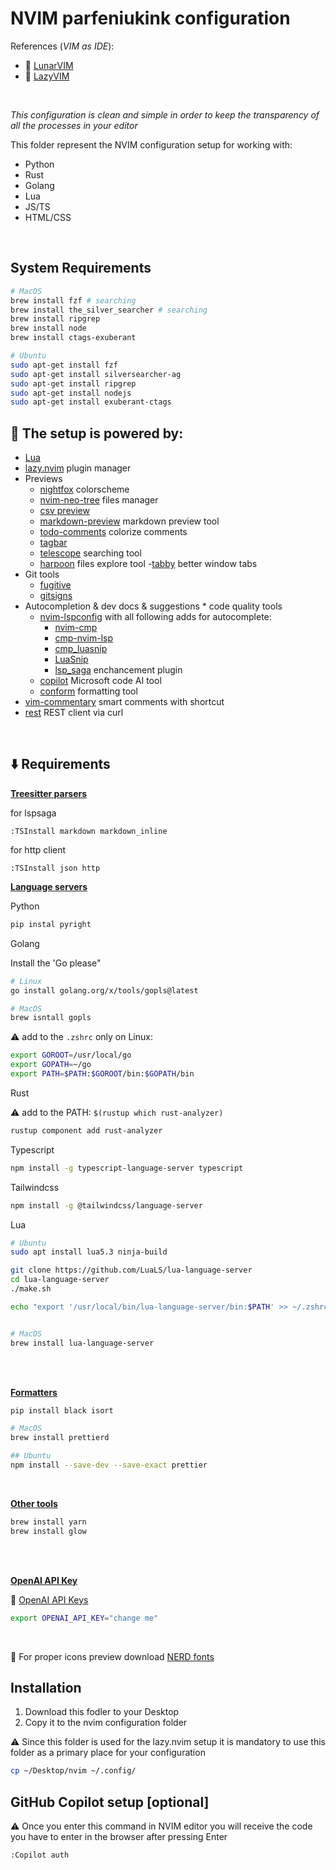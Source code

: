 # NVIM parfeniukink configuration

References (_VIM as IDE_):

- 🔗 [LunarVIM](https://www.lunarvim.org)
- 🔗 [LazyVIM](https://www.lazyvim.org)

<br>

_This configuration is clean and simple in order to keep the transparency of all the processes in your editor_

This folder represent the NVIM configuration setup for working with:

- Python
- Rust
- Golang
- Lua
- JS/TS
- HTML/CSS

<br>

## System Requirements

```bash
# MacOS
brew install fzf # searching
brew install the_silver_searcher # searching
brew install ripgrep
brew install node
brew install ctags-exuberant

# Ubuntu
sudo apt-get install fzf
sudo apt-get install silversearcher-ag
sudo apt-get install ripgrep
sudo apt-get install nodejs
sudo apt-get install exuberant-ctags
```

## 🔌 The setup is powered by:

- [Lua](https://www.lua.org)
- [lazy.nvim](https://github.com/folke/lazy.nvim) plugin manager
- Previews
  - [nightfox](https://github.com/EdenEast/nightfox.nvim) colorscheme
  - [nvim-neo-tree](https://github.com/nvim-neo-tree/neo-tree.nvim) files manager
  - [csv preview](https://github.com/chrisbra/csv.vim)
  - [markdown-preview](https://github.com/iamcco/markdown-preview.nvim) markdown preview tool
  - [todo-comments](https://github.com/folke/todo-comments.nvim) colorize comments
  - [tagbar](https://github.com/preservim/tagbar)
  - [telescope](https://github.com/nvim-telescope/telescope.nvim) searching tool
  - [harpoon](https://github.com/ThePrimeagen/harpoon) files explore tool -[tabby](https://github.com/nanozuki/tabby.nvim) better window tabs
- Git tools
  - [fugitive](https://github.com/tpope/vim-fugitive)
  - [gitsigns](https://github.com/lewis6991/gitsigns.nvim)
- Autocompletion & dev docs & suggestions \* code quality tools
  - [nvim-lspconfig](https://github.com/neovim/nvim-lspconfig) with all following adds for autocomplete:
    - [nvim-cmp](https://github.com/hrsh7th/nvim-cmp)
    - [cmp-nvim-lsp](https://github.com/hrsh7th/cmp-nvim-lsp)
    - [cmp_luasnip](https://github.com/saadparwaiz1/cmp_luasnip)
    - [LuaSnip](https://github.com/L3MON4D3/LuaSnip)
    - [lsp_saga](https://github.com/nvimdev/lspsaga.nvim) enchancement plugin
  - [copilot](https://github.com/features/copilot) Microsoft code AI tool
  - [conform](https://github.com/stevearc/conform.nvim) formatting tool
- [vim-commentary](https://github.com/tpope/vim-commentary) smart comments with shortcut
- [rest](https://github.com/rest-nvim/rest.nvim) REST client via curl

<br>

## ⬇️ Requirements

<b><u>Treesitter parsers</b></u>

for lspsaga

```
:TSInstall markdown markdown_inline
```

for http client

```
:TSInstall json http
```

<b><u>Language servers</b></u>

Python

```bash
pip instal pyright
```

Golang

Install the 'Go please"

```bash
# Linux
go install golang.org/x/tools/gopls@latest

# MacOS
brew isntall gopls
```

⚠️ add to the `.zshrc` only on Linux:

```bash
export GOROOT=/usr/local/go
export GOPATH=~/go
export PATH=$PATH:$GOROOT/bin:$GOPATH/bin
```

Rust

⚠️ add to the PATH: `$(rustup which rust-analyzer)`

```bash
rustup component add rust-analyzer
```

Typescript

```bash
npm install -g typescript-language-server typescript
```

Tailwindcss

```bash
npm install -g @tailwindcss/language-server
```

Lua

```bash
# Ubuntu
sudo apt install lua5.3 ninja-build

git clone https://github.com/LuaLS/lua-language-server
cd lua-language-server
./make.sh

echo "export '/usr/local/bin/lua-language-server/bin:$PATH' >> ~/.zshrc"


# MacOS
brew install lua-language-server
```

<br>
<br>

<b><u>Formatters</b></u>

```bash
pip install black isort

# MacOS
brew install prettierd

## Ubuntu
npm install --save-dev --save-exact prettier
```

<br>

<b><u>Other tools</b></u>

```bash
brew install yarn
brew install glow
```

<br>
<br>

<b><u>OpenAI API Key</b></u>

🔗 [OpenAI API Keys](https://platform.openai.com/account/api-keys)

```bash
export OPENAI_API_KEY="change me"
```

<br>

🔗 For proper icons preview download [NERD fonts](https://www.nerdfonts.com)

## Installation

1. Download this fodler to your Desktop
2. Copy it to the nvim configuration folder

⚠️ Since this folder is used for the lazy.nvim setup it is mandatory to use this folder as a primary place for your configuration

```bash
cp ~/Desktop/nvim ~/.config/
```

## GitHub Copilot setup [optional]

⚠️ Once you enter this command in NVIM editor you will receive the code you have to enter in the browser after pressing Enter

```
:Copilot auth
```
